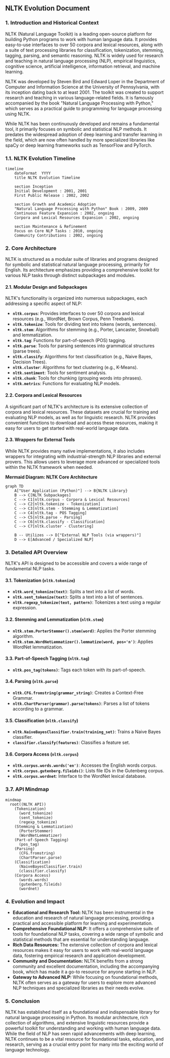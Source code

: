 ## NLTK Evolution Document

### 1. Introduction and Historical Context

NLTK (Natural Language Toolkit) is a leading open-source platform for building Python programs to work with human language data. It provides easy-to-use interfaces to over 50 corpora and lexical resources, along with a suite of text processing libraries for classification, tokenization, stemming, tagging, parsing, and semantic reasoning. NLTK is widely used for research and teaching in natural language processing (NLP), empirical linguistics, cognitive science, artificial intelligence, information retrieval, and machine learning.

NLTK was developed by Steven Bird and Edward Loper in the Department of Computer and Information Science at the University of Pennsylvania, with its inception dating back to at least 2001. The toolkit was created to support research and teaching in various language-related fields. It is famously accompanied by the book "Natural Language Processing with Python," which serves as a practical guide to programming for language processing using NLTK.

While NLTK has been continuously developed and remains a fundamental tool, it primarily focuses on symbolic and statistical NLP methods. It predates the widespread adoption of deep learning and transfer learning in the field, which are now often handled by more specialized libraries like spaCy or deep learning frameworks such as TensorFlow and PyTorch.

### 1.1. NLTK Evolution Timeline

```mermaid
timeline
    dateFormat  YYYY
    title NLTK Evolution Timeline

    section Inception
    Initial Development : 2001, 2001
    First Public Release : 2002, 2002

    section Growth and Academic Adoption
    "Natural Language Processing with Python" Book : 2009, 2009
    Continuous Feature Expansion : 2002, ongoing
    Corpora and Lexical Resources Expansion : 2002, ongoing

    section Maintenance & Refinement
    Focus on Core NLP Tasks : 2010, ongoing
    Community Contributions : 2002, ongoing
```

### 2. Core Architecture

NLTK is structured as a modular suite of libraries and programs designed for symbolic and statistical natural language processing, primarily for English. Its architecture emphasizes providing a comprehensive toolkit for various NLP tasks through distinct subpackages and modules.

#### 2.1. Modular Design and Subpackages

NLTK's functionality is organized into numerous subpackages, each addressing a specific aspect of NLP:

*   **`nltk.corpus`**: Provides interfaces to over 50 corpora and lexical resources (e.g., WordNet, Brown Corpus, Penn Treebank).
*   **`nltk.tokenize`**: Tools for dividing text into tokens (words, sentences).
*   **`nltk.stem`**: Algorithms for stemming (e.g., Porter, Lancaster, Snowball) and lemmatization.
*   **`nltk.tag`**: Functions for part-of-speech (POS) tagging.
*   **`nltk.parse`**: Tools for parsing sentences into grammatical structures (parse trees).
*   **`nltk.classify`**: Algorithms for text classification (e.g., Naive Bayes, Decision Trees).
*   **`nltk.cluster`**: Algorithms for text clustering (e.g., K-Means).
*   **`nltk.sentiment`**: Tools for sentiment analysis.
*   **`nltk.chunk`**: Tools for chunking (grouping words into phrases).
*   **`nltk.metrics`**: Functions for evaluating NLP models.

#### 2.2. Corpora and Lexical Resources

A significant part of NLTK's architecture is its extensive collection of corpora and lexical resources. These datasets are crucial for training and evaluating NLP models, as well as for linguistic research. NLTK provides convenient functions to download and access these resources, making it easy for users to get started with real-world language data.

#### 2.3. Wrappers for External Tools

While NLTK provides many native implementations, it also includes wrappers for integrating with industrial-strength NLP libraries and external provers. This allows users to leverage more advanced or specialized tools within the NLTK framework when needed.

**Mermaid Diagram: NLTK Core Architecture**

```mermaid
graph TD
    A["User Application (Python)"] --> B{NLTK Library}
    B --> C[NLTK Subpackages]
    C --> C1[nltk.corpus - Corpora & Lexical Resources]
    C --> C2[nltk.tokenize - Tokenization]
    C --> C3[nltk.stem - Stemming & Lemmatization]
    C --> C4[nltk.tag - POS Tagging]
    C --> C5[nltk.parse - Parsing]
    C --> C6[nltk.classify - Classification]
    C --> C7[nltk.cluster - Clustering]
    
    B -- Utilizes --> D["External NLP Tools (via wrappers)"]
    D --> E[Advanced / Specialized NLP]
```

### 3. Detailed API Overview

NLTK's API is designed to be accessible and covers a wide range of fundamental NLP tasks.

#### 3.1. Tokenization (`nltk.tokenize`)

*   **`nltk.word_tokenize(text)`**: Splits a text into a list of words.
*   **`nltk.sent_tokenize(text)`**: Splits a text into a list of sentences.
*   **`nltk.regexp_tokenize(text, pattern)`**: Tokenizes a text using a regular expression.

#### 3.2. Stemming and Lemmatization (`nltk.stem`)

*   **`nltk.stem.PorterStemmer().stem(word)`**: Applies the Porter stemming algorithm.
*   **`nltk.stem.WordNetLemmatizer().lemmatize(word, pos='n')`**: Applies WordNet lemmatization.

#### 3.3. Part-of-Speech Tagging (`nltk.tag`)

*   **`nltk.pos_tag(tokens)`**: Tags each token with its part-of-speech.

#### 3.4. Parsing (`nltk.parse`)

*   **`nltk.CFG.fromstring(grammar_string)`**: Creates a Context-Free Grammar.
*   **`nltk.ChartParser(grammar).parse(tokens)`**: Parses a list of tokens according to a grammar.

#### 3.5. Classification (`nltk.classify`)

*   **`nltk.NaiveBayesClassifier.train(training_set)`**: Trains a Naive Bayes classifier.
*   **`classifier.classify(features)`**: Classifies a feature set.

#### 3.6. Corpora Access (`nltk.corpus`)

*   **`nltk.corpus.words.words('en')`**: Accesses the English words corpus.
*   **`nltk.corpus.gutenberg.fileids()`**: Lists file IDs in the Gutenberg corpus.
*   **`nltk.corpus.wordnet`**: Interface to the WordNet lexical database.

### 3.7. API Mindmap

```mermaid
mindmap
  root((NLTK API))
    (Tokenization)
      (word_tokenize)
      (sent_tokenize)
      (regexp_tokenize)
    (Stemming & Lemmatization)
      (PorterStemmer)
      (WordNetLemmatizer)
    (Part-of-Speech Tagging)
      (pos_tag)
    (Parsing)
      (CFG.fromstring)
      (ChartParser.parse)
    (Classification)
      (NaiveBayesClassifier.train)
      (classifier.classify)
    (Corpora Access)
      (words.words)
      (gutenberg.fileids)
      (wordnet)
```

### 4. Evolution and Impact

*   **Educational and Research Tool:** NLTK has been instrumental in the education and research of natural language processing, providing a practical and accessible platform for learning and experimentation.
*   **Comprehensive Foundational NLP:** It offers a comprehensive suite of tools for foundational NLP tasks, covering a wide range of symbolic and statistical methods that are essential for understanding language.
*   **Rich Data Resources:** The extensive collection of corpora and lexical resources makes it easy for users to work with real-world language data, fostering empirical research and application development.
*   **Community and Documentation:** NLTK benefits from a strong community and excellent documentation, including the accompanying book, which has made it a go-to resource for anyone starting in NLP.
*   **Gateway to Advanced NLP:** While focusing on foundational methods, NLTK often serves as a gateway for users to explore more advanced NLP techniques and specialized libraries as their needs evolve.

### 5. Conclusion

NLTK has established itself as a foundational and indispensable library for natural language processing in Python. Its modular architecture, rich collection of algorithms, and extensive linguistic resources provide a powerful toolkit for understanding and working with human language data. While the field of NLP has seen rapid advancements with deep learning, NLTK continues to be a vital resource for foundational tasks, education, and research, serving as a crucial entry point for many into the exciting world of language technology.
